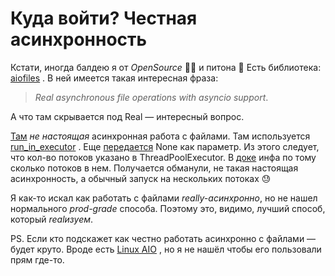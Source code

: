 # Куда войти? Честная асинхронность

Кстати, иногда балдею я от *OpenSource* 🧑‍💻 и питона 🐍
Есть библиотека:  [aiofiles](https://github.com/mosquito/aiofile) . В ней имеется такая интересная фраза: 

> *Real asynchronous file operations with asyncio support*.  

А что там скрывается под Real — интересный вопрос.

 [Там](https://github.com/mosquito/aiofile/blob/master/aiofile/aio.py)  *не настоящая* асинхронная работа с файлами. Там используется  [run_in_executor](https://docs.python.org/3/library/asyncio-eventloop.html) . Еще  [передается](https://github.com/mosquito/aiofile/blob/master/aiofile/aio.py#L129)   None как параметр. Из этого следует, что кол-во потоков указано в ThreadPoolExecutor. В  [доке](https://docs.python.org/3/library/concurrent.futures.html#concurrent.futures.ThreadPoolExecutor)  инфа по тому сколько потоков в нем. Получается обманули, не такая настоящая асинхронность, а обычный запуск на нескольких потоках 😓

Я как-то искал как работать с файлами *really-асинхронно*, но не нашел нормального *prod-grade* способа. Поэтому это, видимо, лучший способ, который *realизуем*. 

PS. Если кто подскажет как честно работать асинхронно с файлами — будет круто. Вроде есть  [Linux AIO](https://github.com/littledan/linux-aio) , но я не нашёл чтобы его пользовали прям где-то.
